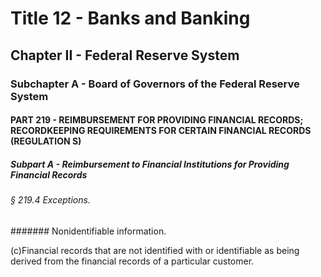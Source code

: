
# Title 12 - Banks and Banking
## Chapter II - Federal Reserve System
### Subchapter A - Board of Governors of the Federal Reserve System
#### PART 219 - REIMBURSEMENT FOR PROVIDING FINANCIAL RECORDS; RECORDKEEPING REQUIREMENTS FOR CERTAIN FINANCIAL RECORDS (REGULATION S)
##### Subpart A - Reimbursement to Financial Institutions for Providing Financial Records
###### § 219.4 Exceptions.
####### Nonidentifiable information.

(c)Financial records that are not identified with or identifiable as being derived from the financial records of a particular customer.
